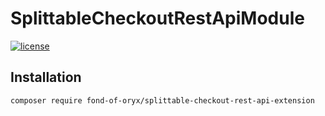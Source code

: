 # SplittableCheckoutRestApiModule
[![license](https://img.shields.io/github/license/fond-of-oryx/erp-order.svg)](https://packagist.org/packages/fond-of-oryx/erp-order)

## Installation

```
composer require fond-of-oryx/splittable-checkout-rest-api-extension
```
